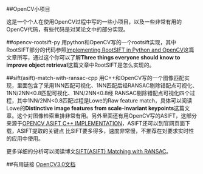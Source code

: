 ##OpenCV小项目

这是一个个人在使用OpenCV过程中写的一些小项目，以及一些非常有用的OpenCV代码，有些代码是对某论文中的部分实现。

##opencv-rootsift-py
用python和OpenCV写的一个rootsift实现，其中RootSIFT部分的代码参照[Implementing RootSIFT in Python and OpenCV](https://www.pyimagesearch.com/2015/04/13/implementing-rootsift-in-python-and-opencv/)这篇文章所写，通过这个你可以了解**Three things everyone should know to improve object retrieval**这篇文章中RootSIFT是怎么实现的。

##sift(asift)-match-with-ransac-cpp
用C++和OpenCV写的一个图像匹配实现，里面包含了采用1NN匹配可视化、1NN匹配后经RANSAC剔除错配点可视化、1NN/2NN<0.8匹配可视化、1NN/2NN<0.8经
RANSAC剔除错配点可视化四个过程，其中1NN/2NN<0.8匹配过程是Lowe的Raw feature match，具体可以阅读Lowe的**Distinctive image features from scale-invariant keypoints**这篇文章。这个对图像检索重排非常有用。另外里面还有用OpenCV写的ASIFT，这部分来源于[OPENCV ASIFT C++ IMPLEMENTATION](http://www.mattsheckells.com/opencv-asift-c-implementation/)，ASIFT还可以到官网页面下载，ASIFT提取的关键点
比SIFT要多得多，速度非常慢，不推荐在对要求实时性的应用中使用。

更多详细的分析可以阅读博文[SIFT(ASIFT) Matching with RANSAC](http://yongyuan.name/blog/SIFT(ASIFT)-Matching-with-RANSAC.html)。

##有用链接
[OpenCV3.0文档](http://docs.opencv.org/master/index.html#gsc.tab=0)
